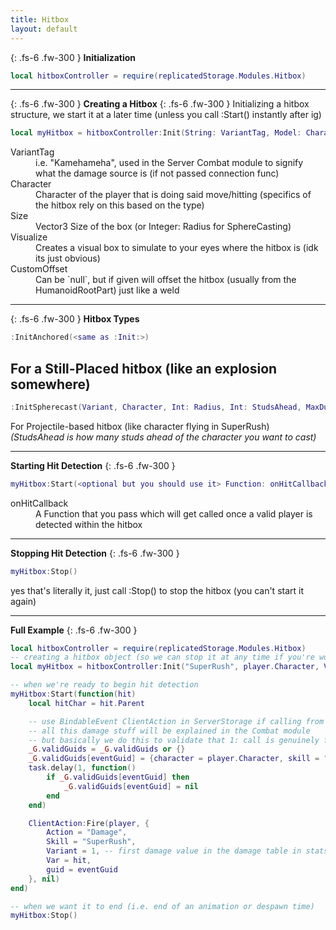 ```yaml
---
title: Hitbox
layout: default
---
```


{: .fs-6 .fw-300 }
**Initialization**
```lua
local hitboxController = require(replicatedStorage.Modules.Hitbox)
```

---

{: .fs-6 .fw-300 }
**Creating a Hitbox**
{: .fs-6 .fw-300 }
Initializing a hitbox structure, we start it at a later time (unless you call :Start() instantly after ig)
```lua
local myHitbox = hitboxController:Init(String: VariantTag, Model: Character, Vector3: Size, Bool: Visualize, <Optional> CFrame: CustomOffset)
```
<dl>
  <dt>VariantTag</dt>
  <dd>i.e. "Kamehameha", used in the Server Combat module to signify what the damage source is (if not passed connection func)</dd>
  <dt>Character</dt>
  <dd>Character of the player that is doing said move/hitting (specifics of the hitbox rely on this based on the type)</dd>
  <dt>Size</dt>
  <dd>Vector3 Size of the box (or Integer: Radius for SphereCasting)</dd>
  <dt>Visualize</dt>
  <dd>Creates a visual box to simulate to your eyes where the hitbox is (idk its just obvious)</dd>
  <dt>CustomOffset</dt>
  <dd>Can be `null`, but if given will offset the hitbox (usually from the HumanoidRootPart) just like a weld</dd>
</dl>

---

{: .fs-6 .fw-300 }
**Hitbox Types**
```lua
:InitAnchored(<same as :Init:>)  
```
For a Still-Placed hitbox (like an explosion somewhere)  
--
```lua
:InitSpherecast(Variant, Character, Int: Radius, Int: StudsAhead, MaxDuration, Visualize, <optional> CustomOffset)
```
For Projectile-based hitbox (like character flying in SuperRush) *(StudsAhead is how many studs ahead of the character you want to cast)*

---

**Starting Hit Detection**
{: .fs-6 .fw-300 }
```lua
myHitbox:Start(<optional but you should use it> Function: onHitCallback)
```
<dl>
  <dt>onHitCallback</dt>
  <dd>A Function that you pass which will get called once a valid player is detected within the hitbox</dd>
</dl>

---

**Stopping Hit Detection**
{: .fs-6 .fw-300 }
```lua
myHitbox:Stop()
```
yes that's literally it, just call :Stop() to stop the hitbox (you can't start it again)

---

**Full Example**
{: .fs-6 .fw-300 }
```lua
local hitboxController = require(replicatedStorage.Modules.Hitbox)
-- creating a hitbox object (so we can stop it at any time if you're wondering why :Init() isn't also just :Start()
local myHitbox = hitboxController:Init("SuperRush", player.Character, Vector3.new(5,5,5), false)

-- when we're ready to begin hit detection
myHitbox:Start(function(hit)
	local hitChar = hit.Parent

	-- use BindableEvent ClientAction in ServerStorage if calling from server (i.e. a skill), and calling the normal remote otherwise (explained in Networks page)
	-- all this damage stuff will be explained in the Combat module
	-- but basically we do this to validate that 1: call is genuinely from the server and was not somehow exploited by the client in anyway
	_G.validGuids = _G.validGuids or {}
	_G.validGuids[eventGuid] = {character = player.Character, skill = "SuperRush", expires = os.clock() + 1}
	task.delay(1, function()
		if _G.validGuids[eventGuid] then
			_G.validGuids[eventGuid] = nil
		end
	end)

	ClientAction:Fire(player, {
		Action = "Damage",
		Skill = "SuperRush",
		Variant = 1, -- first damage value in the damage table in stats for skill
		Var = hit,
		guid = eventGuid
	}, nil)
end)

-- when we want it to end (i.e. end of an animation or despawn time)
myHitbox:Stop()

```
